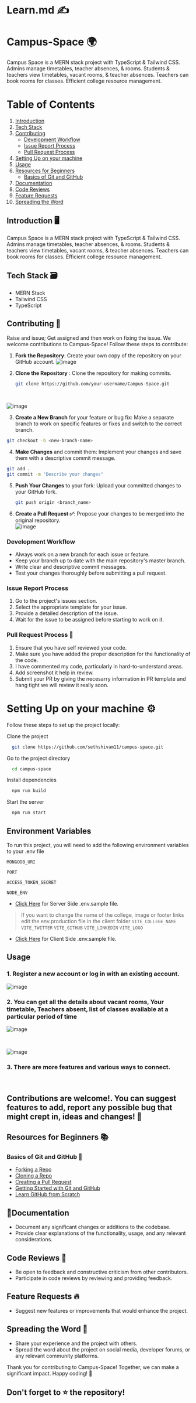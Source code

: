 # Learn.md ✍
# Campus-Space 🌍
Campus Space is a MERN stack project with TypeScript & Tailwind CSS. Admins manage timetables, teacher absences, & rooms. Students & teachers view timetables, vacant rooms, & teacher absences. Teachers can book rooms for classes. Efficient college resource management.

# Table of Contents 
1. [Introduction](#introduction-)
2. [Tech Stack](#tech-stack-)
3. [Contributing](#contributing-)
   - [Development Workflow](#development-workflow)
   - [Issue Report Process](#issue-report-process)
   - [Pull Request Process](#pull-request-process-)
4. [Setting Up on your machine](#setting-up-on-your-machine-)
5. [Usage](#usage)
6. [Resources for Beginners](#resources-for-beginners-)
   - [Basics of Git and GitHub](#basics-of-git-and-github-)
7. [Documentation](#documentation-)
8. [Code Reviews](#code-reviews-)
9. [Feature Requests](#feature-requests-)
10. [Spreading the Word](#spreading-the-word-)

## Introduction 🖥️
Campus Space is a MERN stack project with TypeScript & Tailwind CSS. Admins manage timetables, teacher absences, & rooms. Students & teachers view timetables, vacant rooms, & teacher absences. Teachers can book rooms for classes. Efficient college resource management.

## Tech Stack 🗃️

- MERN Stack
- Tailwind CSS
- TypeScript


## Contributing 📝
Raise and issue; Get assigned and then work on fixing the issue.
We welcome contributions to Campus-Space! Follow these steps to contribute:

1. **Fork the Repository**: Create your own copy of the repository on your GitHub account.
![image](https://github.com/debangi29/campus-space/assets/117537653/103e7c8d-965b-4f49-a35d-6d8b9ee4373f)


2. **Clone the Repository** : Clone the repository for making commits.
   ```bash
   git clone https://github.com/your-username/Campus-Space.git
   ```
      <br>

![image](https://github.com/debangi29/campus-space/assets/117537653/452f15e8-fcff-40f2-aaeb-7bedab300079)


3. **Create a New Branch** for your feature or bug fix: Make a separate branch to work on specific features or fixes and switch to the correct branch.
```bash
git checkout -b <new-branch-name>
```
4. **Make Changes** and commit them: Implement your changes and save them with a descriptive commit message.
```bash
git add .
git commit -m "Describe your changes"
```
5. **Push Your Changes** to your fork: Upload your committed changes to your GitHub fork.
   ```bash
   git push origin <branch_name>
   ```
6. **Create a Pull Request ✅**: Propose your changes to be merged into the original repository.
   <br>
![image](https://github.com/debangi29/campus-space/assets/117537653/67412ea9-2a97-44b0-bd94-58b747e6dc05)


### Development Workflow
- Always work on a new branch for each issue or feature.
- Keep your branch up to date with the main repository's master branch.
- Write clear and descriptive commit messages.
- Test your changes thoroughly before submitting a pull request.

### Issue Report Process
1. Go to the project's issues section.
2. Select the appropriate template for your issue.
3. Provide a detailed description of the issue.
4. Wait for the issue to be assigned before starting to work on it.

### **Pull Request Process 🚀**

1. Ensure that you have self reviewed your code.
2. Make sure you have added the proper description for the functionality of the code.
3. I have commented my code, particularly in hard-to-understand areas.
4. Add screenshot it help in review.
5. Submit your PR by giving the necesarry information in PR template and hang tight we will review it really soon.

# Setting Up on your machine ⚙️

Follow these steps to set up the project locally:

Clone the project

```bash
  git clone https://github.com/sethshivam11/campus-space.git
```

Go to the project directory

```bash
  cd campus-space
```

Install dependencies

```bash
  npm run build
```

Start the server

```bash
  npm run start
```


## Environment Variables

To run this project, you will need to add the following environment variables to your .env file

`MONGODB_URI`

`PORT`

`ACCESS_TOKEN_SECRET`

`NODE_ENV`

* [Click Here](https://github.com/sethshivam11/campus-space/blob/master/.env.sample) for Server Side .env.sample file.

> If you want to change the name of the college, image or footer links edit the env.production file in the client folder
`VITE_COLLEGE_NAME`
`VITE_TWITTER`
`VITE_GITHUB`
`VITE_LINKEDIN`
`VITE_LOGO`

* [Click Here](https://github.com/sethshivam11/campus-space/blob/master/client/.env.sample) for Client Side .env.sample file.


## Usage

### 1. Register a new account or log in with an existing account.
![image](https://github.com/debangi29/campus-space/assets/117537653/2f3f7af9-9c16-48c3-a6cc-e840602e36af)

### 2. You can get all the details about vacant rooms, Your timetable, Teachers absent, list of classes available at a particular period of time
![image](https://github.com/debangi29/campus-space/assets/117537653/9ae254e3-98a3-4494-b258-989f9e19c006)

<br>

![image](https://github.com/debangi29/campus-space/assets/117537653/8475b490-0159-4e28-b052-92d749526227)


### 3. There are more features and various ways to connect.
<br>

## **Contributions are welcome!. You can suggest features to add, report any possible bug that might crept in, ideas and changes! 🚀**

## Resources for Beginners 📚
### Basics of Git and GitHub 📂
- [Forking a Repo](https://help.github.com/en/articles/fork-a-repo)
- [Cloning a Repo](https://help.github.com/en/articles/cloning-a-repository)
- [Creating a Pull Request](https://help.github.com/en/articles/creating-a-pull-request)
- [Getting Started with Git and GitHub](https://guides.github.com/introduction/git-handbook/)
- [Learn GitHub from Scratch](https://www.youtube.com/watch?v=w3jLJU7DT5E)


## 📍Documentation
- Document any significant changes or additions to the codebase.
- Provide clear explanations of the functionality, usage, and any relevant considerations.

## Code Reviews 🔎
- Be open to feedback and constructive criticism from other contributors.
- Participate in code reviews by reviewing and providing feedback.

## Feature Requests 🔥
- Suggest new features or improvements that would enhance the project.

## Spreading the Word 👐
- Share your experience and the project with others.
- Spread the word about the project on social media, developer forums, or any relevant community platforms.


Thank you for contributing to Campus-Space! Together, we can make a significant impact. Happy coding! 🚀
## Don't forget to ⭐ the repository!
